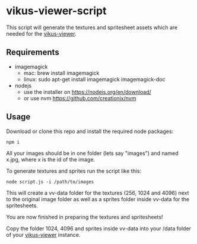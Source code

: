 # vikus-viewer-script

This script will generate the textures and spritesheet assets which are needed for the [vikus-viewer](https://github.com/cpietsch/vikus-viewer). 


## Requirements
- imagemagick
  - mac: brew install imagemagick
  - linux: sudo apt-get install imagemagick imagemagick-doc 
- nodejs
  - use the installer on https://nodejs.org/en/download/
  - or use nvm https://github.com/creationix/nvm


## Usage

Download or clone this repo and install the required node packages: 

``npm i`` 

All your images should be in one folder (lets say "images") and named x.jpg, where x is the id of the image.

To generate textures and sprites run the script like this:

``node script.js -i /path/to/images`` 

This will create a vv-data folder for the textures (256, 1024 and 4096) next to the original image folder as well as a sprites folder inside vv-data for the spritesheets. 

You are now finished in preparing the textures and spritesheets!

Copy the folder 1024, 4096 and sprites inside vv-data into your /data folder of your [vikus-viewer](https://github.com/cpietsch/vikus-viewer) instance.
